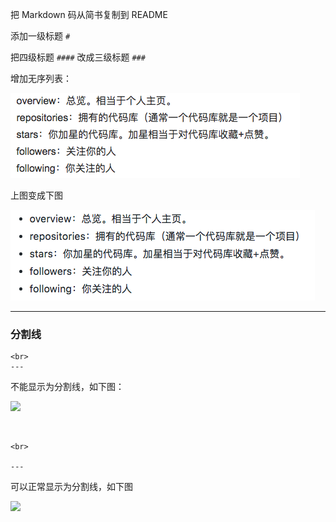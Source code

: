 把 Markdown 码从简书复制到 README

添加一级标题 `#`

把四级标题 `####` 改成三级标题 `###`

增加无序列表：

![](https://raw.githubusercontent.com/v1coder/github/master/image/1.png)

上图变成下图

![](https://raw.githubusercontent.com/v1coder/github/master/image/2.png)



---



### 分割线

```
<br>
---
```

不能显示为分割线，如下图：

![](https://blog-pic-1253208066.file.myqcloud.com/2018-12-26-103321.png)

<br>

```
<br>

---
```

可以正常显示为分割线，如下图

![](https://blog-pic-1253208066.file.myqcloud.com/2018-12-26-103352.png)




